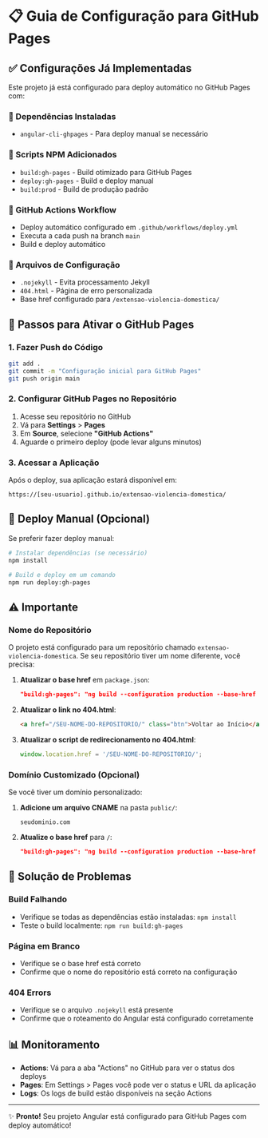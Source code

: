 # 📋 Guia de Configuração para GitHub Pages

## ✅ Configurações Já Implementadas

Este projeto já está configurado para deploy automático no GitHub Pages com:

### 🔧 Dependências Instaladas
- `angular-cli-ghpages` - Para deploy manual se necessário

### 📝 Scripts NPM Adicionados
- `build:gh-pages` - Build otimizado para GitHub Pages
- `deploy:gh-pages` - Build e deploy manual
- `build:prod` - Build de produção padrão

### 🚀 GitHub Actions Workflow
- Deploy automático configurado em `.github/workflows/deploy.yml`
- Executa a cada push na branch `main`
- Build e deploy automático

### 📁 Arquivos de Configuração
- `.nojekyll` - Evita processamento Jekyll
- `404.html` - Página de erro personalizada
- Base href configurado para `/extensao-violencia-domestica/`

## 🎯 Passos para Ativar o GitHub Pages

### 1. Fazer Push do Código
```bash
git add .
git commit -m "Configuração inicial para GitHub Pages"
git push origin main
```

### 2. Configurar GitHub Pages no Repositório
1. Acesse seu repositório no GitHub
2. Vá para **Settings** > **Pages**
3. Em **Source**, selecione **"GitHub Actions"**
4. Aguarde o primeiro deploy (pode levar alguns minutos)

### 3. Acessar a Aplicação
Após o deploy, sua aplicação estará disponível em:
```
https://[seu-usuario].github.io/extensao-violencia-domestica/
```

## 🔄 Deploy Manual (Opcional)

Se preferir fazer deploy manual:

```bash
# Instalar dependências (se necessário)
npm install

# Build e deploy em um comando
npm run deploy:gh-pages
```

## ⚠️ Importante

### Nome do Repositório
O projeto está configurado para um repositório chamado `extensao-violencia-domestica`. Se seu repositório tiver um nome diferente, você precisa:

1. **Atualizar o base href** em `package.json`:
   ```json
   "build:gh-pages": "ng build --configuration production --base-href /SEU-NOME-DO-REPOSITORIO/"
   ```

2. **Atualizar o link no 404.html**:
   ```html
   <a href="/SEU-NOME-DO-REPOSITORIO/" class="btn">Voltar ao Início</a>
   ```

3. **Atualizar o script de redirecionamento no 404.html**:
   ```javascript
   window.location.href = '/SEU-NOME-DO-REPOSITORIO/';
   ```

### Domínio Customizado (Opcional)
Se você tiver um domínio personalizado:

1. **Adicione um arquivo CNAME** na pasta `public/`:
   ```
   seudominio.com
   ```

2. **Atualize o base href** para `/`:
   ```json
   "build:gh-pages": "ng build --configuration production --base-href /"
   ```

## 🐛 Solução de Problemas

### Build Falhando
- Verifique se todas as dependências estão instaladas: `npm install`
- Teste o build localmente: `npm run build:gh-pages`

### Página em Branco
- Verifique se o base href está correto
- Confirme que o nome do repositório está correto na configuração

### 404 Errors
- Verifique se o arquivo `.nojekyll` está presente
- Confirme que o roteamento do Angular está configurado corretamente

## 📊 Monitoramento

- **Actions**: Vá para a aba "Actions" no GitHub para ver o status dos deploys
- **Pages**: Em Settings > Pages você pode ver o status e URL da aplicação
- **Logs**: Os logs de build estão disponíveis na seção Actions

---

✨ **Pronto!** Seu projeto Angular está configurado para GitHub Pages com deploy automático!